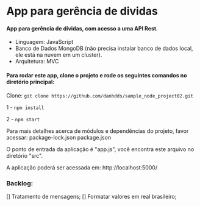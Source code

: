 # App para gerência de dividas
#### App para gerência de dívidas, com acesso a uma API Rest. 

- Linguagem: JavaScript
- Banco de Dados MongoDB (não precisa instalar banco de dados local, ele está na nuvem em um cluster).
- Arquitetura: MVC

#### Para rodar este app, clone o projeto e rode os seguintes comandos no diretório principal:

Clone: `git clone https://github.com/danhdds/sample_node_project02.git`

1 - `npm install`

2 - `npm start`

Para mais detalhes acerca de módulos e dependências do projeto, favor acessar:
package-lock.json
package.json

O ponto de entrada da aplicação é "app.js", você encontra este arquivo no diretório "src".

A aplicação poderá ser acessada em: http://localhost:5000/ 

### Backlog:

[] Tratamento de mensagens;
[] Formatar valores em real brasileiro;